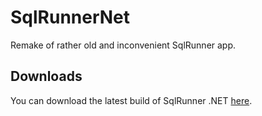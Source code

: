 SqlRunnerNet
============

Remake of rather old and inconvenient SqlRunner app.


Downloads
---------

You can download the latest build of SqlRunner .NET [here](http://bit.ly/1iuIflM).
